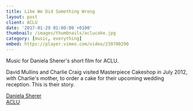 ```yaml
---
title: Like We Did Something Wrong
layout: post
client: ACLU
date: '2017-01-29 01:00:00 +0100'
thumbnail: /images/thumbnails/aclucake.jpg
category: [music, everything]
embed: https://player.vimeo.com/video/239700290
---
```


Music for Daniela Sherer's short film for ACLU.

David Mullins and Charlie Craig visited Masterpiece Cakeshop in July 2012, with Charlie's mother, to order a cake for their upcoming wedding reception. This is their story.

[Daniela Sherer](http://danielasherer.com/)  
[ACLU](http://aclu.com)  
